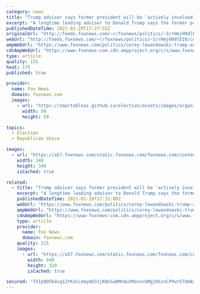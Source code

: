 ```yaml
---
category: news
title: "Trump adviser says former president will be ‘actively involved’ in GOP politics, not interested in third party"
excerpt: "A longtime leading adviser to Donald Trump says the former president will be “actively involved” in Republican Party politics going forward."
publishedDateTime: 2021-01-28T17:27:55Z
originalUrl: "http://feeds.foxnews.com/~r/foxnews/politics/~3/rHmjH9dlEI0/corey-lewandowski-trump-actively-involved-gop-politics"
webUrl: "http://feeds.foxnews.com/~r/foxnews/politics/~3/rHmjH9dlEI0/corey-lewandowski-trump-actively-involved-gop-politics"
ampWebUrl: "https://www.foxnews.com/politics/corey-lewandowski-trump-actively-involved-gop-politics.amp"
cdnAmpWebUrl: "https://www-foxnews-com.cdn.ampproject.org/c/s/www.foxnews.com/politics/corey-lewandowski-trump-actively-involved-gop-politics.amp"
type: article
quality: 155
heat: 175
published: true

provider:
  name: Fox News
  domain: foxnews.com
  images:
    - url: "https://smartableai.github.io/election/assets/images/organizations/foxnews.com-50x50.jpg"
      width: 50
      height: 50

topics:
  - Election
  - Republican Voice

images:
  - url: "https://a57.foxnews.com/static.foxnews.com/foxnews.com/content/uploads/2019/03/340/340/PaulSteinhauser.jpg?ve=1&tl=1"
    width: 340
    height: 340
    isCached: true

related:
  - title: "Trump adviser says former president will be ‘actively involved’ in GOP politics, not interested in third party"
    excerpt: "A longtime leading adviser to Donald Trump says the former president will be “actively involved” in Republican Party politics going forward."
    publishedDateTime: 2021-01-28T17:31:00Z
    webUrl: "https://www.foxnews.com/politics/corey-lewandowski-trump-actively-involved-gop-politics"
    ampWebUrl: "https://www.foxnews.com/politics/corey-lewandowski-trump-actively-involved-gop-politics.amp"
    cdnAmpWebUrl: "https://www-foxnews-com.cdn.ampproject.org/c/s/www.foxnews.com/politics/corey-lewandowski-trump-actively-involved-gop-politics.amp"
    type: article
    provider:
      name: Fox News
      domain: foxnews.com
    quality: 115
    images:
      - url: "https://a57.foxnews.com/static.foxnews.com/foxnews.com/content/uploads/2021/01/640/320/AP21020506415429.jpg?ve=1&tl=1"
        width: 640
        height: 320
        isCached: true

secured: "fVIp9D564vq1ZtKxCLbmymD31jKQnSa0MnQuVMosncbMgjDSznCPPwrETUmAybfpba/EpW/FY2LpE6qnGaTKC5BIB+mxEI96RJr7LJPflxEiMhd2bUskiGZPekiJMx/Y+0KAcNGSK9LGwScBhfs3+11EFY73SLhhr4/7gf5hrbvRdfETyHAWlRlJMh9v93jQXuVT534dEeManU2IAm9dGx30ylCi3mRM7n9oHwnpWVgWDo8txMp3dIYDDJ4K/ZWFZ8PFWa7GfFVG8EsFOew7c/JiWCZYZFgBaCHsrXBdTF2t+1nf+HozN+hVAIsgS8/8i7DNAsGlLzc1Sg/gNaRDkO5hk6OwDLs03P3aGCugoQY=;seag52oErvIBdAvHwfoJTw=="
---
```


